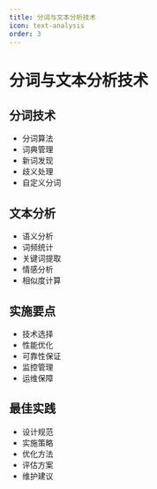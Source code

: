 ```yaml
---
title: 分词与文本分析技术
icon: text-analysis
order: 3
---
```


# 分词与文本分析技术

## 分词技术
- 分词算法
- 词典管理
- 新词发现
- 歧义处理
- 自定义分词

## 文本分析
- 语义分析
- 词频统计
- 关键词提取
- 情感分析
- 相似度计算

## 实施要点
- 技术选择
- 性能优化
- 可靠性保证
- 监控管理
- 运维保障

## 最佳实践
- 设计规范
- 实施策略
- 优化方法
- 评估方案
- 维护建议
